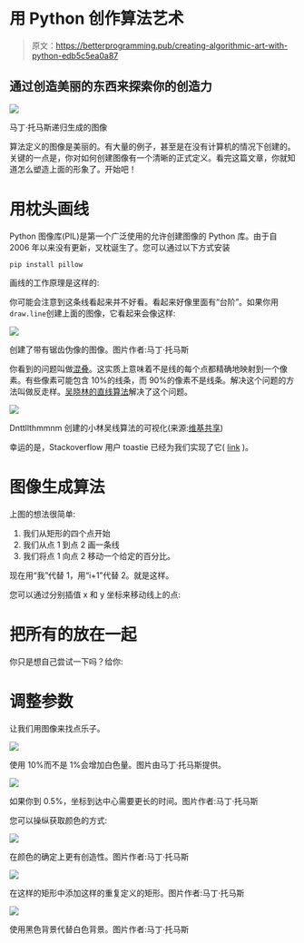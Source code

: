 # 用 Python 创作算法艺术

> 原文：<https://betterprogramming.pub/creating-algorithmic-art-with-python-edb5c5ea0a87>

## 通过创造美丽的东西来探索你的创造力

![](img/6ee35124027819da796dc1fc6fe11036.png)

马丁·托马斯递归生成的图像

算法定义的图像是美丽的。有大量的例子，甚至是在没有计算机的情况下创建的。关键的一点是，你对如何创建图像有一个清晰的正式定义。看完这篇文章，你就知道怎么塑造上面的形象了。开始吧！

# 用枕头画线

Python 图像库(PIL)是第一个广泛使用的允许创建图像的 Python 库。由于自 2006 年以来没有更新，叉枕诞生了。您可以通过以下方式安装

```
pip install pillow
```

画线的工作原理是这样的:

你可能会注意到这条线看起来并不好看。看起来好像里面有“台阶”。如果你用`draw.line`创建上面的图像，它看起来会像这样:

![](img/4b68551937b6603739fedbf993ee1bdb.png)

创建了带有锯齿伪像的图像。图片作者:马丁·托马斯

你看到的问题叫做[混叠](https://en.wikipedia.org/wiki/Aliasing)。这实质上意味着不是线的每个点都精确地映射到一个像素。有些像素可能包含 10%的线条，而 90%的像素不是线条。解决这个问题的方法叫做反走样。[吴晓林的直线算法](https://en.wikipedia.org/wiki/Xiaolin_Wu%27s_line_algorithm)解决了这个问题。

![](img/9b77cba2586e825ecab4e92c3ba9020c.png)

Dnttllthmmnm 创建的小林吴线算法的可视化(来源:[维基共享](https://en.wikipedia.org/wiki/File:LineXiaolinWu.gif))

幸运的是，Stackoverflow 用户 toastie 已经为我们实现了它( [link](https://stackoverflow.com/a/5709655/562769) )。

# 图像生成算法

上图的想法很简单:

1.  我们从矩形的四个点开始
2.  我们从点 1 到点 2 画一条线
3.  我们将点 1 向点 2 移动一个给定的百分比。

现在用“我”代替 1，用“i+1”代替 2。就是这样。

您可以通过分别插值 x 和 y 坐标来移动线上的点:

# 把所有的放在一起

你只是想自己尝试一下吗？给你:

# 调整参数

让我们用图像来找点乐子。

![](img/fe2e9178b771f65efea8418c0f8f26a3.png)

使用 10%而不是 1%会增加白色量。图片由马丁·托马斯提供。

![](img/02d4247982f7047e2f24a98488069cc1.png)

如果你到 0.5%，坐标到达中心需要更长的时间。图片作者:马丁·托马斯

您可以操纵获取颜色的方式:

![](img/1a218a83ea8e66c87b62396190842c83.png)

在颜色的确定上更有创造性。图片作者:马丁·托马斯

![](img/366413d62178a9a4d56e97d40a25efe6.png)

在这样的矩形中添加这样的重复定义的矩形。图片作者:马丁·托马斯

![](img/60fda7a133afd226df3644ba934f7bc2.png)

使用黑色背景代替白色背景。图片作者:马丁·托马斯